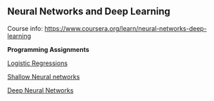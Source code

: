 ## Neural Networks and Deep Learning
Course info: https://www.coursera.org/learn/neural-networks-deep-learning

**Programming Assignments**

[Logistic Regressions](https://github.com/JanelChumley/coursera_deep_learning_ai/tree/master/neural_networks_and_deep_learning/week2_logistic_regression)

[Shallow Neural networks](https://github.com/JanelChumley/coursera_deep_learning_ai/tree/master/neural_networks_and_deep_learning/week3_shallow_neural_network)

[Deep Neural Networks](https://github.com/JanelChumley/coursera_deep_learning_ai/tree/master/neural_networks_and_deep_learning/week4-deep_neural_network)
